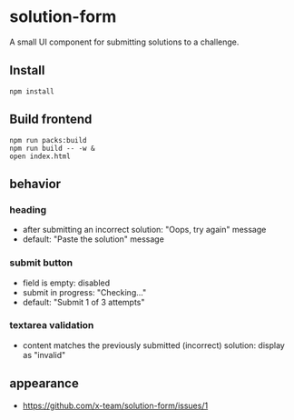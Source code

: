 # solution-form

A small UI component for submitting solutions to a challenge.

## Install

```
npm install
```

## Build frontend

```
npm run packs:build
npm run build -- -w &
open index.html
```

## behavior

###  heading

- after submitting an incorrect solution: "Oops, try again" message
- default: "Paste the solution" message

### submit button

- field is empty: disabled
- submit in progress: "Checking..."
- default: "Submit 1 of 3 attempts"

### textarea validation

- content matches the previously submitted (incorrect) solution: display as "invalid"

## appearance

- https://github.com/x-team/solution-form/issues/1

